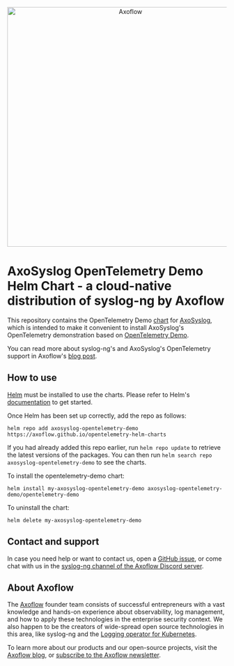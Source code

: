 <p align="center">
  <picture>
    <source media="(prefers-color-scheme: light)" srcset="https://github.com/axoflow/axosyslog-docker/raw/main/docs/axoflow-logo-color.svg">
    <source media="(prefers-color-scheme: dark)" srcset="https://github.com/axoflow/axosyslog-docker/raw/main/docs/axoflow-logo-white.svg">
    <img alt="Axoflow" src="https://github.com/axoflow/axosyslog-docker/raw/main/docs/axoflow-logo-color.svg" width="550">
  </picture>
</p>

# AxoSyslog OpenTelemetry Demo Helm Chart - a cloud-native distribution of syslog-ng by Axoflow

This repository contains the OpenTelemetry Demo [chart](https://helm.sh/docs/topics/charts/) for [AxoSyslog](https://github.com/axoflow/axosyslog-docker), which is intended to make it convenient to install AxoSyslog's OpenTelemetry demonstration based on [OpenTelemetry Demo](https://github.com/open-telemetry/opentelemetry-demo).

You can read more about syslog-ng's and AxoSyslog's OpenTelemetry support in Axoflow's [blog post](https://axoflow.com/axosyslog-opentelemetry/).

## How to use

[Helm](https://helm.sh) must be installed to use the charts.  Please refer to
Helm's [documentation](https://helm.sh/docs) to get started.

Once Helm has been set up correctly, add the repo as follows:

    helm repo add axosyslog-opentelemetry-demo https://axoflow.github.io/opentelemetry-helm-charts

If you had already added this repo earlier, run `helm repo update` to retrieve
the latest versions of the packages.  You can then run `helm search repo
axosyslog-opentelemetry-demo` to see the charts.

To install the opentelemetry-demo chart:

    helm install my-axosyslog-opentelemetry-demo axosyslog-opentelemetry-demo/opentelemetry-demo

To uninstall the chart:

    helm delete my-axosyslog-opentelemetry-demo

## Contact and support

In case you need help or want to contact us, open a [GitHub issue](https://github.com/axoflow/opentelemetry-demo/issues), or come chat with us in the [syslog-ng channel of the Axoflow Discord server](https://discord.gg/4Fzy7D66Qq).

## About Axoflow

The [Axoflow](https://axoflow.com) founder team consists of successful entrepreneurs with a vast knowledge and hands-on experience about observability, log management, and how to apply these technologies in the enterprise security context. We also happen to be the creators of wide-spread open source technologies in this area, like syslog-ng and the [Logging operator for Kubernetes](https://github.com/kube-logging/logging-operator).

To learn more about our products and our open-source projects, visit the [Axoflow blog](https://axoflow.com/blog/), or [subscribe to the Axoflow newsletter](https://axoflow.com/#newsletter-subscription).

